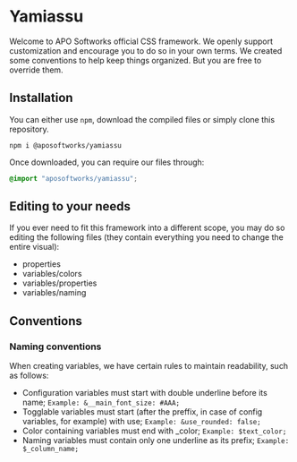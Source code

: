 # Yamiassu

Welcome to APO Softworks official CSS framework. We openly support customization and encourage you to do so in your own terms. We created some conventions to help keep things organized. But you are free to override them.

## Installation

You can either use `npm`, download the compiled files or simply clone this repository.

``` terminal
npm i @aposoftworks/yamiassu
```

Once downloaded, you can require our files through:
``` css
@import "aposoftworks/yamiassu";
```

## Editing to your needs

If you ever need to fit this framework into a different scope, you may do so editing the following files (they contain everything you need to change the entire visual):
- properties
- variables/colors
- variables/properties
- variables/naming

## Conventions

### Naming conventions

When creating variables, we have certain rules to maintain readability, such as follows:
- Configuration variables must start with double underline before its name;
`Example: &__main_font_size: #AAA;`
- Togglable variables must start (after the preffix, in case of config variables, for example) with use;
`Example: &use_rounded: false;`
- Color containing variables must end with _color;
`Example: $text_color;`
- Naming variables must contain only one underline as its prefix;
`Example: $_column_name;`